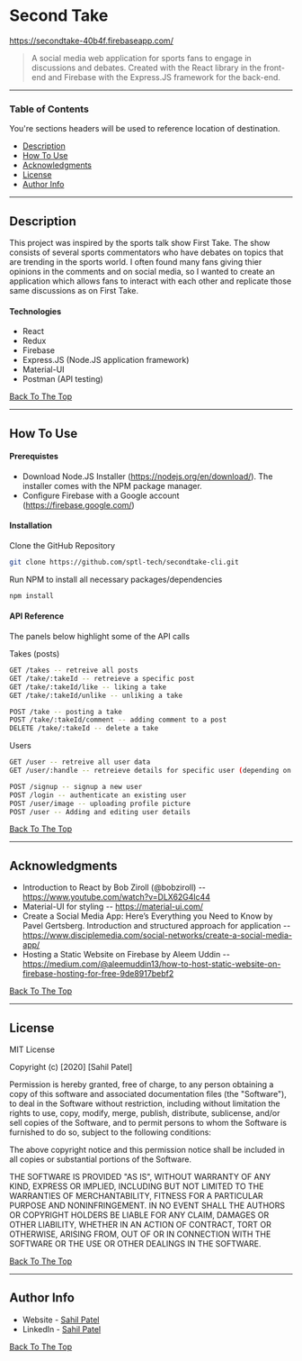 # Second Take

https://secondtake-40b4f.firebaseapp.com/

> A social media web application for sports fans to engage in discussions and debates. Created with the React library in the front-end and Firebase with the Express.JS framework for the back-end. 

---

### Table of Contents
You're sections headers will be used to reference location of destination.

- [Description](#description)
- [How To Use](#how-to-use)
- [Acknowledgments](#acknowledgments)
- [License](#license)
- [Author Info](#author-info)

---

## Description

This project was inspired by the sports talk show First Take. The show consists of several sports commentators who have debates on topics that are trending in the sports world. I often found many fans giving thier opinions in the comments and on social media, so I wanted to create an application which allows fans to interact with each other and replicate those same discussions as on First Take.  

#### Technologies

- React
- Redux
- Firebase
- Express.JS (Node.JS application framework)
- Material-UI
- Postman (API testing)

[Back To The Top](#read-me-template)

---

## How To Use

#### Prerequistes 
- Download Node.JS Installer (https://nodejs.org/en/download/). The installer comes with the NPM package manager. 
- Configure Firebase with a Google account (https://firebase.google.com/)

#### Installation
Clone the GitHub Repository 

```sh
git clone https://github.com/sptl-tech/secondtake-cli.git
```

Run NPM to install all necessary packages/dependencies
```sh
npm install
```


#### API Reference
The panels below highlight some of the API calls

Takes (posts)
```sh
GET /takes -- retreive all posts
GET /take/:takeId -- retreieve a specific post 
GET /take/:takeId/like -- liking a take
GET /take/:takeId/unlike -- unliking a take
```
```sh
POST /take -- posting a take
POST /take/:takeId/comment -- adding comment to a post 
DELETE /take/:takeId -- delete a take
```

Users
```sh
GET /user -- retreive all user data 
GET /user/:handle -- retreieve details for specific user (depending on handle)
```
```sh
POST /signup -- signup a new user
POST /login -- authenticate an existing user 
POST /user/image -- uploading profile picture
POST /user -- Adding and editing user details
```

[Back To The Top](#second-take)

---

## Acknowledgments
- Introduction to React by Bob Ziroll (@bobziroll) -- https://www.youtube.com/watch?v=DLX62G4lc44
- Material-UI for styling -- https://material-ui.com/
- Create a Social Media App: Here’s Everything you Need to Know by Pavel Gertsberg. Introduction and structured approach for application -- https://www.disciplemedia.com/social-networks/create-a-social-media-app/
- Hosting a Static Website on Firebase by Aleem Uddin -- https://medium.com/@aleemuddin13/how-to-host-static-website-on-firebase-hosting-for-free-9de8917bebf2

[Back To The Top](#second-take)

---

## License

MIT License

Copyright (c) [2020] [Sahil Patel]

Permission is hereby granted, free of charge, to any person obtaining a copy
of this software and associated documentation files (the "Software"), to deal
in the Software without restriction, including without limitation the rights
to use, copy, modify, merge, publish, distribute, sublicense, and/or sell
copies of the Software, and to permit persons to whom the Software is
furnished to do so, subject to the following conditions:

The above copyright notice and this permission notice shall be included in all
copies or substantial portions of the Software.

THE SOFTWARE IS PROVIDED "AS IS", WITHOUT WARRANTY OF ANY KIND, EXPRESS OR
IMPLIED, INCLUDING BUT NOT LIMITED TO THE WARRANTIES OF MERCHANTABILITY,
FITNESS FOR A PARTICULAR PURPOSE AND NONINFRINGEMENT. IN NO EVENT SHALL THE
AUTHORS OR COPYRIGHT HOLDERS BE LIABLE FOR ANY CLAIM, DAMAGES OR OTHER
LIABILITY, WHETHER IN AN ACTION OF CONTRACT, TORT OR OTHERWISE, ARISING FROM,
OUT OF OR IN CONNECTION WITH THE SOFTWARE OR THE USE OR OTHER DEALINGS IN THE
SOFTWARE.

[Back To The Top](#second-take)

---

## Author Info

- Website - [Sahil Patel](https://sptl-tech.github.io/)
- LinkedIn - [Sahil Patel](https://www.linkedin.com/in/sahilpatel-0/)

[Back To The Top](#second-take)

